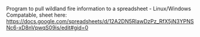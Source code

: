 Program to pull wildland fire information to a spreadsheet - Linux/Windows Compatable, sheet here: 
https://docs.google.com/spreadsheets/d/12A2DN5RlawDzPz_RfX5jN3YPNSNc6-xD8nVpwqS09is/edit#gid=0
